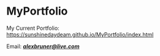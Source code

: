 # MyPortfolio

My Current Portfolio: https://sunshinedaydeam.github.io/MyPortfolio/index.html

Email: ***alexbruner@live.com***
